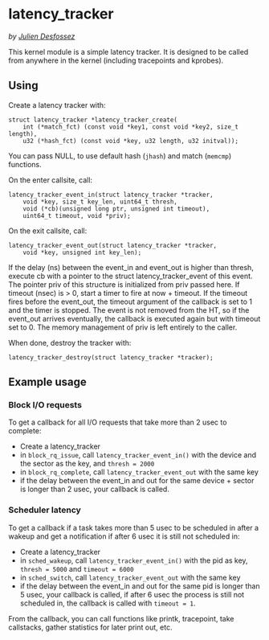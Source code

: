 latency_tracker
=============

_by [Julien Desfossez](mailto:jdesfossez@efficios.com)_

This kernel module is a simple latency tracker. It is designed to be called
from anywhere in the kernel (including tracepoints and kprobes).

Using
-----

Create a latency tracker with:

    struct latency_tracker *latency_tracker_create(
        int (*match_fct) (const void *key1, const void *key2, size_t length),
        u32 (*hash_fct) (const void *key, u32 length, u32 initval));
You can pass NULL, to use default hash (`jhash`) and match (`memcmp`) functions.

On the enter callsite, call:

    latency_tracker_event_in(struct latency_tracker *tracker,
        void *key, size_t key_len, uint64_t thresh,
        void (*cb)(unsigned long ptr, unsigned int timeout),
        uint64_t timeout, void *priv);

On the exit callsite, call:

    latency_tracker_event_out(struct latency_tracker *tracker,
        void *key, unsigned int key_len);

If the delay (ns) between the event_in and event_out is higher than
thresh, execute cb with a pointer to the struct latency_tracker_event
of this event. The pointer priv of this structure is initialized from
priv passed here.
If timeout (nsec) is > 0, start a timer to fire at now + timeout.
If the timeout fires before the event_out, the timeout argument of the
callback is set to 1 and the timer is stopped. The event is not removed
from the HT, so if the event_out arrives eventually, the callback is
executed again but with timeout set to 0.
The memory management of priv is left entirely to the caller.

When done, destroy the tracker with:

    latency_tracker_destroy(struct latency_tracker *tracker);


Example usage
-------------

### Block I/O requests
To get a callback for all I/O requests that take more than 2 usec to complete:
  - Create a latency_tracker
  - in `block_rq_issue`, call `latency_tracker_event_in()` with the device and the sector as the key, and `thresh = 2000`
  - in `block_rq_complete`, call `latency_tracker_event_out` with the same key
  - if the delay between the event_in and out for the same device + sector is longer than 2 usec, your callback is called.

### Scheduler latency
To get a callback if a task takes more than 5 usec to be scheduled in after a wakeup and get a notification if after 6 usec
it is still not scheduled in:
  - Create a latency_tracker
  - in `sched_wakeup`, call `latency_tracker_event_in()` with the pid as key, `thresh = 5000` and `timeout = 6000`
  - in `sched_switch`, call `latency_tracker_event_out` with the same key
  - if the delay between the event_in and out for the same pid is longer than 5 usec, your callback is called, if after 6 usec the process is still not scheduled in, the callback is called with `timeout = 1`.

From the callback, you can call functions like printk, tracepoint, take callstacks, gather statistics for later print out, etc.

